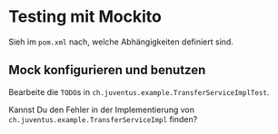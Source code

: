 # Testing mit Mockito

Sieh im `pom.xml` nach, welche Abhängigkeiten definiert sind.

## Mock konfigurieren und benutzen

Bearbeite die `TODO`s in `ch.juventus.example.TransferServiceImplTest`.

Kannst Du den Fehler in der Implementierung von `ch.juventus.example.TransferServiceImpl` finden?
